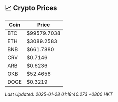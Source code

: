 ## 📈 Crypto Prices

| Coin | Price |
| ---- | ----- |
| BTC | $99579.7038 |
| ETH | $3089.2583 |
| BNB | $661.7880 |
| CRV | $0.7146 |
| ARB | $0.6236 |
| OKB | $52.4656 |
| DOGE | $0.3219 |

_Last Updated: 2025-01-28 01:18:40.273 +0800 HKT_